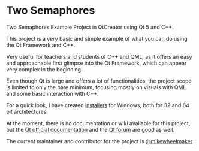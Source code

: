 # Two Semaphores
Two Semaphores Example Project in QtCreator using Qt 5 and C++.

This project is a very basic and simple example of what you can do using the Qt Framework and C++.

Very useful for teachers and students of C++ and QML, as it offers an easy and approachable first glimpse into the Qt Framework, which can appear very complex in the beginning.

Even though Qt is large and offers a lot of functionalities, the project scope is limited to only the bare minimum, focusing mostly on visuals with QML and some basic interaction with C++.

For a quick look, I have created [installers](https://github.com/mikewheelmaker/twosemaphoresexample/releases) for Windows, both for 32 and 64 bit architectures.

At the moment, there is no documentation or wiki available for this project, but the [Qt official documentation](https://doc.qt.io/qt-5.15/) and the [Qt forum](https://forum.qt.io/) are good as well.

The current maintainer and contributor for the project is [@mikewheelmaker](https://github.com/mikewheelmaker)

